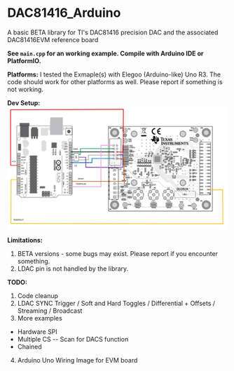 # DAC81416_Arduino
A basic BETA library for TI's DAC81416 precision DAC and the associated DAC81416EVM reference board

**See `main.cpp` for an working example. Compile with Arduino IDE or PlatformIO.**

**Platforms:**
I tested the Exmaple(s) with Elegoo (Arduino-like) Uno R3. The code should work for other platforms as well. 
Please report if something is not working.

**Dev Setup:**
![alt text](https://github.com/mallyhubz/DAC81416_Arduino/blob/main/dev-setup.jpg?raw=true)

**Limitations:**
1. BETA versions - some bugs may exist. Please report if you encounter something. 
2. LDAC pin is not handled by the library.

**TODO:**
1. Code cleanup
2. LDAC SYNC Trigger / Soft and Hard Toggles / Differential + Offsets / Streaming / Broadcast
3. More examples
- Hardware SPI
- Multiple CS
-- Scan for DACS function
- Chained
4. Arduino Uno Wiring Image for EVM board